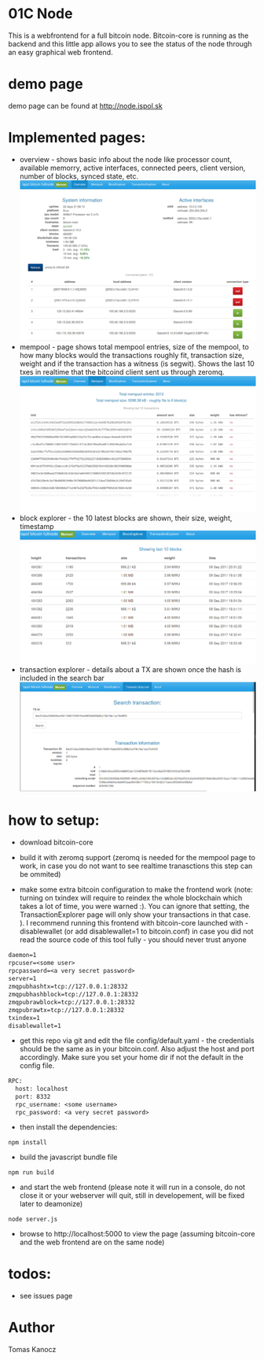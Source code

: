 # 01C Node

This is a webfrontend for a full bitcoin node. Bitcoin-core is running as the backend and this little app allows you to see the status of the node through an easy graphical web frontend. 

# demo page
demo page can be found at http://node.ispol.sk

# Implemented pages:
- overview - shows basic info about the node like processor count, available memorry, active interfaces, connected peers, client version, number of blocks, synced state, etc.
![overview screenshot](doc/img/overview.png "Overview")
- mempool - page shows total mempool entries, size of the mempool, to how many blocks would the transactions roughly fit, transaction size, weight and if the transaction has a witness (is segwit). Shows the last 10 txes in realtime that the bitcoind client sent us through zeromq. 
![mempool screenshot](doc/img/mempool.png "Mempool")
- block explorer - the 10 latest blocks are shown, their size, weight, timestamp 
![blockexplorer screenshot](doc/img/blockexplorer.png "Blockexplorer")
- transaction explorer - details about a TX are shown once the hash is included in the search bar
![transactionexplorer screenshot](doc/img/txexplorer.png "Transactionexplorer")

# how to setup:
- download bitcoin-core

- build it with zeromq support (zeromq is needed for the mempool page to work, in case you do not want to see realtime tranasctions this step can be ommited)

- make some extra bitcoin configuration to make the frontend work (note: turning on txindex will require to reindex the whole blockchain which takes a lot of time, you were warned :). You can ignore that setting, the TransactionExplorer page will only show your transactions in that case. ). I recommend running this frontend with bitcoin-core launched with -disablewallet (or add disablewallet=1 to bitcoin.conf) in case you did not read the source code of this tool fully - you should never trust anyone
```
daemon=1
rpcuser=<some user>
rpcpassword=<a very secret password>
server=1
zmqpubhashtx=tcp://127.0.0.1:28332
zmqpubhashblock=tcp://127.0.0.1:28332
zmqpubrawblock=tcp://127.0.0.1:28332
zmqpubrawtx=tcp://127.0.0.1:28332
txindex=1
disablewallet=1
```
- get this repo via git and edit the file config/default.yaml - the credentials should be the same as in your bitcoin.conf. Also adjust the host and port accordingly. Make sure you set your home dir if not the default in the config file.
```
RPC:
  host: localhost
  port: 8332
  rpc_username: <some username>
  rpc_password: <a very secret password>
```
- then install the dependencies:
```
npm install
```
- build the javascript bundle file
```
npm run build
```
- and start the web frontend (please note it will run in a console, do not close it or your webserver will quit, still in developement, will be fixed later to deamonize)
```
node server.js
```
- browse to http://localhost:5000 to view the page (assuming bitcoin-core and the web frontend are on the same node)

# todos:
- see issues page


# Author
Tomas Kanocz
